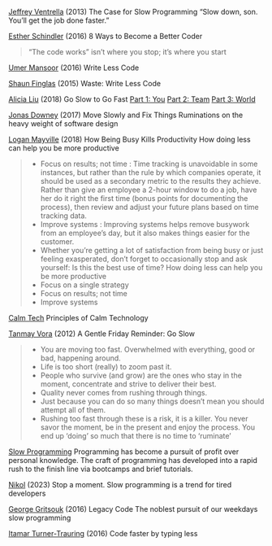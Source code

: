 
[Jeffrey Ventrella](https://ventrellathing.wordpress.com/2013/06/18/the-case-for-slow-programming/)
(2013) The Case for Slow Programming
“Slow down, son. You’ll get the job done faster.”

[Esther Schindler](https://blog.newrelic.com/2016/02/22/8-ways-become-a-better-coder/)
(2016) 8 Ways to Become a Better Coder
> “The code works” isn’t where you stop; it’s where you start

[Umer Mansoor](https://codeahoy.com/2016/06/03/write-less-code/)
(2016) Write Less Code

[Shaun Finglas](https://blog.shaunfinglas.co.uk/2015/09/waste-write-less-code.html)
(2015) Waste: Write Less Code

[Alicia Liu](https://medium.com/counter-intuition/go-slow-to-go-fast-part-1-you-a4974ceb8a7c)
(2018) Go Slow to Go Fast
[Part 1: You](https://medium.com/counter-intuition/go-slow-to-go-fast-part-1-you-a4974ceb8a7c)
[Part 2: Team](https://medium.com/counter-intuition/go-slow-to-go-fast-part-2-team-e793bb0d658a)
[Part 3: World](https://medium.com/counter-intuition/go-slow-to-go-fast-part-3-world-efb76c4de220)

[Jonas Downey](https://m.signalvnoise.com/move-slowly-and-fix-things-e5a560fd928b)
(2017) Move Slowly and Fix Things
Ruminations on the heavy weight of software design

[Logan Mayville](https://www.hellosign.com/blog/busy-kills-productivity)
(2018) How Being Busy Kills Productivity
How doing less can help you be more productive
> * Focus on results; not time : Time tracking is unavoidable in some instances, but rather than the rule by which companies operate, it should be used as a secondary metric to the results they achieve. Rather than give an employee a 2-hour window to do a job, have her do it right the first time (bonus points for documenting the process), then review and adjust your future plans based on time tracking data.
> * Improve systems : Improving systems helps remove busywork from an employee’s day, but it also makes things easier for the customer. 
> * Whether you’re getting a lot of satisfaction from being busy or just feeling exasperated, don’t forget to occasionally stop and ask yourself: Is this the best use of time?
How doing less can help you be more productive
> * Focus on a single strategy
> * Focus on results; not time
> * Improve systems

[Calm Tech](https://calmtech.com/)
Principles of Calm Technology

[Tanmay Vora](http://qaspire.com/2012/09/21/a-gentle-friday-reminder-go-slow/)
(2012) A Gentle Friday Reminder: Go Slow
> * You are moving too fast. Overwhelmed with everything, good or bad, happening around.
> * Life is too short (really) to zoom past it.
> * People who survive (and grow) are the ones who stay in the moment, concentrate and strive to deliver their best.
> * Quality never comes from rushing through things.
> * Just because you can do so many things doesn’t mean you should attempt all of them.
> * Rushing too fast through these is a risk, it is a killer. You never savor the moment, be in the present and enjoy the process. You end up ‘doing’ so much that there is no time to ‘ruminate’

[Slow Programming](https://slowprogramming.com/)
Programming has become a pursuit of profit over personal knowledge. The craft of programming has developed into a rapid rush to the finish line via bootcamps and brief tutorials.

[Nikol](https://pro-wp.in.ua/stop-a-moment-slow-programming-is-a-trend-for-tired-developers/)
(2023) Stop a moment. Slow programming is a trend for tired developers

[George Gritsouk](https://gggritso.com/legacy-code)
(2016) Legacy Code
The noblest pursuit of our weekdays
slow programming

[Itamar Turner-Trauring](https://codewithoutrules.com/2016/06/26/code-faster/)
(2016) Code faster by typing less
